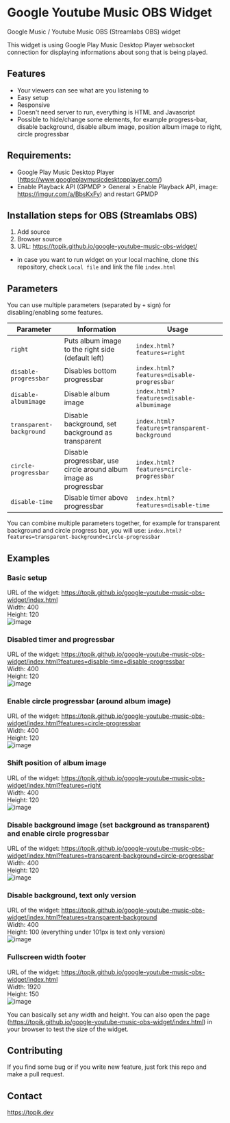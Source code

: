 # Google Youtube Music OBS Widget
Google Music / Youtube Music OBS (Streamlabs OBS) widget

This widget is using Google Play Music Desktop Player websocket connection for displaying informations about song that is being played. 

## Features
- Your viewers can see what are you listening to
- Easy setup
- Responsive
- Doesn't need server to run, everything is HTML and Javascript
- Possible to hide/change some elements, for example progress-bar, disable background, disable album image, position album image to right, circle progressbar

## Requirements:
- Google Play Music Desktop Player (https://www.googleplaymusicdesktopplayer.com/)
- Enable Playback API (GPMDP > General > Enable Playback API, image: https://imgur.com/a/BbsKxFy) and restart GPMDP

## Installation steps for OBS (Streamlabs OBS)
1) Add source
2) Browser source
3) URL: https://topik.github.io/google-youtube-music-obs-widget/
- in case you want to run widget on your local machine, clone this repository, check `Local file` and link the file `index.html`

## Parameters
You can use multiple parameters (separated by `+` sign) for disabling/enabling some features.

| Parameter              | Information                                                       | Usage                                      |
|------------------------|-------------------------------------------------------------------|--------------------------------------------|
| `right`                  | Puts album image to the right side (default left)                 | `index.html?features=right`                  |
| `disable-progressbar`    | Disables bottom progressbar                                       | `index.html?features=disable-progressbar`    |
| `disable-albumimage`     | Disable album image                                               | `index.html?features=disable-albumimage`     |
| `transparent-background` | Disable background, set background as transparent                 | `index.html?features=transparent-background` |
| `circle-progressbar`     | Disable progressbar, use circle around album image as progressbar | `index.html?features=circle-progressbar`     |
| `disable-time`     | Disable timer above progressbar | `index.html?features=disable-time`     |

You can combine multiple parameters together, for example for transparent background and circle progress bar, you will use: `index.html?features=transparent-background+circle-progressbar`

## Examples
### Basic setup
URL of the widget: https://topik.github.io/google-youtube-music-obs-widget/index.html  
Width: 400  
Height: 120  
![image](https://user-images.githubusercontent.com/3578443/73892612-aed93500-4877-11ea-815b-4cb4aa186321.png)

### Disabled timer and progressbar
URL of the widget: https://topik.github.io/google-youtube-music-obs-widget/index.html?features=disable-time+disable-progressbar  
Width: 400  
Height: 120  
![image](https://user-images.githubusercontent.com/3578443/73892932-7a19ad80-4878-11ea-888f-0ae8f02e2380.png)

### Enable circle progressbar (around album image)
URL of the widget: https://topik.github.io/google-youtube-music-obs-widget/index.html?features=circle-progressbar  
Width: 400  
Height: 120  
![image](https://user-images.githubusercontent.com/3578443/73893118-1348c400-4879-11ea-8d4e-bfedd4fee950.png)

### Shift position of album image
URL of the widget: https://topik.github.io/google-youtube-music-obs-widget/index.html?features=right  
Width: 400  
Height: 120  
![image](https://user-images.githubusercontent.com/3578443/73893232-5a36b980-4879-11ea-9763-741d23df5772.png)

### Disable background image (set background as transparent) and enable circle progressbar
URL of the widget: https://topik.github.io/google-youtube-music-obs-widget/index.html?features=transparent-background+circle-progressbar  
Width: 400  
Height: 120  
![image](https://user-images.githubusercontent.com/3578443/73893495-2314d800-487a-11ea-8d3b-9fddbdf0ec1a.png)

### Disable background, text only version
URL of the widget: https://topik.github.io/google-youtube-music-obs-widget/index.html?features=transparent-background  
Width: 400  
Height: 100 (everything under 101px is text only version)  
![image](https://user-images.githubusercontent.com/3578443/73893693-a7675b00-487a-11ea-9795-f31b6a6f19ed.png)

### Fullscreen width footer
URL of the widget: https://topik.github.io/google-youtube-music-obs-widget/index.html  
Width: 1920  
Height: 150  
![image](https://user-images.githubusercontent.com/3578443/73893833-075e0180-487b-11ea-93f5-b8b086be7d0d.png)

You can basically set any width and height. You can also open the page (https://topik.github.io/google-youtube-music-obs-widget/index.html) in your browser to test the size of the widget.

## Contributing
If you find some bug or if you write new feature, just fork this repo and make a pull request.

## Contact
https://topik.dev
